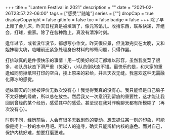 +++
title = "Lantern Festival in 2021"
description = ""
date = "2021-02-26T23:57:22-06:00"
tags = ["感受","随笔"]
series = [""]
dropCap = true
displayCopyright = false
gitinfo = false
toc = false
badge = false
+++
除了早上赖了会儿床，昨天日程真是被填满了，像元宵馅儿。收拾东西，联系快递，开组会，打球，搬家。除了在各种路上，真没有清净时刻。

逢年过节，或者没年没节，都想写小作文。昨天很应景，但洗漱完实在太晚，又和姐妹聊太嗨，临睡前还紧急处理身份材料的邮寄问题，只得作罢。

打排球真的是件很快乐的事情！用一切美好的词汇都难以形容，虽然我变菜了很多，老队员状态下滑严重（笑死），小队员倒状态不错。最快乐的是，和大家的重逢如同剪掉纸带打印的空白，接上原来的彩绘，并且天衣无缝。我喜欢这种无需融化薄冰的感觉。

姐妹聊天的时候被评价无数次没有心！我觉得我真的没有心。我只能怪是自己脑子不太好使的缘故，所以总在放空。然后我又一次意识到留痕的重要性，这才能让我回到曾经的某个经历，感受其中的感受。甚至现在我对昨晚聊天都有所模糊了（再次没有心）。

时刻不同，经历前后，人会有很多无数剧烈的变动。想去抓住某一刻的印象，可能像是捞上一秒的水中月吧。所以人的追寻，确实只能辨析内核的底色。而对自己，保护内核好难，想要打磨更难。  